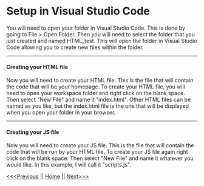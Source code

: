 # Setup in Visual Studio Code
You will need to open your folder in Visual Studio Code.  This is done by going to File > Open Folder.  Then you will need to select the folder that you just created and named HTML_test.  This will open the folder in Visual Studio Code allowing you to create new files within the folder.

---
#### Creating your HTML file
Now you will need to create your HTML file. This is the file that will contain the code that will be your homepage. To create your HTML file, you will need to open your workspace folder and right click on the blank space. Then select "New File" and name it "index.html". Other HTML files can be named as you like, but the index.html file is the one that will be displayed when you open your folder in your browser.

---
#### Creating your JS file
Now you will need to create your JS file. This is the file that will contain the code that will be run by your HTML file. To create your JS file again right click on the blank space. Then select "New File" and name it whatever you would like. In this example, I will call it "scripts.js". 

[<<<Previous](CreateFolder.md) || [Home](README.md) || [Next>>>](HTML1.md)
